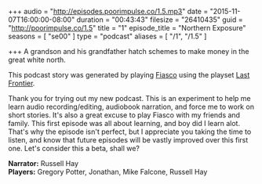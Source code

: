 +++
audio = "http://episodes.poorimpulse.co/1.5.mp3"
date = "2015-11-07T16:00:00-08:00"
duration = "00:43:43"
filesize = "26410435"
guid = "http://poorimpulse.co/1.5"
title = "1"
episode_title = "Northern Exposure"
seasons = [ "se00" ]
type = "podcast"
aliases = [
  "/1",
  "/1.5"
]

+++
A grandson and his grandfather hatch schemes to make money in the great white north.
<!--more-->
This podcast story was generated by playing [Fiasco](http://www.bullypulpitgames.com/games/fiasco/) using the playset [Last Frontier](http://www.fiascoplaysets.com/home/last-frontier).

Thank you for trying out my new podcast. This is an experiment to help me learn audio recording/editing, audiobook narration, and force me to work on short stories. It's also a great excuse to play Fiasco with my friends and family. This first episode was all about learning, and boy did I learn alot. That's why the episode isn't perfect, but I appreciate you taking the time to listen, and know that future episodes will be vastly improved over this first one. Let's consider this a beta, shall we?

**Narrator:** Russell Hay
<br />
**Players:** Gregory Potter, Jonathan, Mike Falcone, Russell Hay